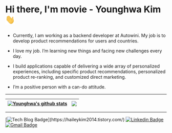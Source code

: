 # Hi there, I'm movie - Younghwa Kim <img width="30px" height="30" src="https://github.com/SatYu26/SatYu26/raw/master/Assets/Hi.gif" />

- Currently, I am working as a backend developer at Autowini. My job is to develop product recommendations for users and countries.

- I love my job. I’m learning new things and facing new challenges every day. 
- I build applications capable of delivering a wide array of personalized experiences, including specific product recommendations, personalized product re-ranking, and customized direct marketing.
- I’m a positive person with a can-do attitude.
---

| <a href="https://github.com/haileykim2014/github-readme-stats"><img align="center" src="https://github-readme-stats.vercel.app/api?username=haileykim2014&show_icons=true&include_all_commits=true&theme=buefy&hide_border=true" alt="Younghwa's github stats" /></a> | <a href="https://github.com/haileykim2014/github-readme-stats"><img align="center" src="https://github-readme-stats.vercel.app/api/top-langs/?username=haileykim2014&layout=compact&theme=buefy&hide_border=true" /></a> |
| ------------- | ------------- |


---
 [![Tech Blog Badge](http://img.shields.io/badge/-Tech%20blog-black?style=flat-square&logo=github&link=[https://zzsza.github.io/](https://haileykim2014.tistory.com/))](https://haileykim2014.tistory.com/)
  [![Linkedin Badge](https://img.shields.io/badge/-LinkedIn-blue?style=flat-square&logo=Linkedin&logoColor=white&link=https://www.linkedin.com/in/moviekim/)](https://www.linkedin.com/in/moviekim/)
  [![Gmail Badge](https://img.shields.io/badge/Gmail-d14836?style=flat-square&logo=Gmail&logoColor=white&link=mailto:haileykim2014@gmail.com)](mailto:haileykim2014@gmail.com)
